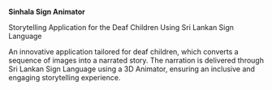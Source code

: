 **Sinhala Sign Animator**

Storytelling Application for the Deaf Children Using Sri Lankan Sign Language

An innovative application tailored for deaf children, which converts a sequence of images into a narrated story. The narration is delivered through Sri Lankan Sign Language using a 3D Animator, ensuring an inclusive and engaging storytelling experience.
